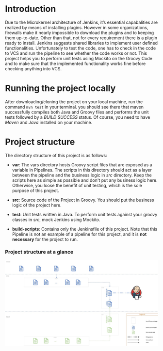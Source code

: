 # Introduction

Due to the Microkernel architecture of Jenkins, it’s essential capabalities are realized by  means of installing
plugins. However in some organizations, firewalls make it nearly impossible  to download the plugins and to keeping them
up-to-date. Other than that, not for every  requirement there is a plugin ready to install. Jenkins suggests shared
libraries to implement user defined functionalities. Unfortunately to test the code, one has to check in the code to VCS
and run the pipeline to see whether the code works or not. This project helps you to perform unit tests using Mockito
on the Groovy Code and to make sure that the implemented functionality works fine before checking anything into VCS.

# Running the project locally

After downloading/cloning the project on your local machine, run the command `mvn test` in your terminal.
you should see there that maven successfully compiles both Java and Groovy files and performs the unit tests
followed by a _BUILD SUCCESS_ status. Of course, you need to have _Maven_ and _Java_ installed on your machine.

# Project structure

The directory structure of this project is as follows:

* **var**: The vars directory hosts Groovy script files that are exposed as a variable in Pipelines. The scripts in this
  directory should act as a layer between the pipeline and the business logic in _src_ directory. Keep the scripts
  here as simple as possible and don't put any business logic here. Otherwise, you loose the benefit of unit testing,
  which is the sole purpose of this project.
  
* **src**: Source code of the Project in Groovy. You should put the business logic of the project here.
* **test**: Unit tests written in Java. To perform unit tests against your groovy classes in _src_, mock Jenkins
  using Mockito.
* **build-scripts**: Contains only the Jenkinsfile of this project. Note that this Pipeline is not an example of a
  pipeline for this project, and it is **not necessary** for the project to run.

### Project structure at a glance

![Alt text](./Jenkins-shared-library.jpg?raw=true "Project structure")